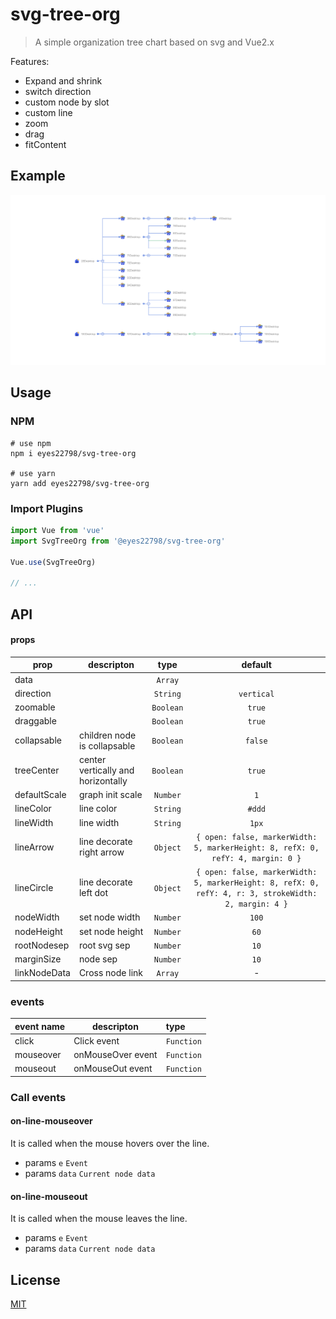 # svg-tree-org

> A simple organization tree chart based on svg and Vue2.x

Features:
+ Expand and shrink
+ switch direction
+ custom node by slot
+ custom line
+ zoom
+ drag
+ fitContent

## Example

  ![default](./screenshot.png)

## Usage

### NPM

```
# use npm
npm i eyes22798/svg-tree-org

# use yarn
yarn add eyes22798/svg-tree-org
```
### Import Plugins

``` js
import Vue from 'vue'
import SvgTreeOrg from '@eyes22798/svg-tree-org'

Vue.use(SvgTreeOrg)

// ...
```


## API

#### props

  prop              | descripton                              | type                   | default
  ------------------|-----------------------------------------|:----------------------:|:---------------------------------------------------------:
  data              |                                         | `Array`                |
  direction         |                                         | `String`               | `vertical`
  zoomable          |                                         | `Boolean`              | `true`
  draggable         |                                         | `Boolean`              | `true`
  collapsable       |  children node is collapsable           | `Boolean`              | `false`
  treeCenter        |  center vertically and horizontally     | `Boolean`              | `true`
  defaultScale      |  graph init scale                       | `Number`               | `1`
  lineColor         |  line color                             | `String`               | `#ddd`
  lineWidth         |  line width                             | `String`               | `1px`
  lineArrow         |  line decorate right arrow              | `Object`               | `{ open: false, markerWidth: 5, markerHeight: 8, refX: 0, refY: 4, margin: 0 }`
  lineCircle        |  line decorate left dot                 | `Object`               | `{ open: false, markerWidth: 5, markerHeight: 8, refX: 0, refY: 4, r: 3, strokeWidth: 2, margin: 4 }`
  nodeWidth         |  set node width                         | `Number`               |  `100`
  nodeHeight        |  set node height                        | `Number`               |  `60`
  rootNodesep       |  root svg sep                           | `Number`               |  `10`
  marginSize        |  node sep                               | `Number`               |  `10`
  linkNodeData      |  Cross node link                        | `Array`                |     -


### events

  event name        | descripton                              | type
  ------------------|-----------------------------------------|:----------------------
  click             |  Click event                            | `Function`
  mouseover         |  onMouseOver event                      | `Function`
  mouseout          |  onMouseOut event                       | `Function`

### Call events

#### on-line-mouseover
It is called when the mouse hovers over the line.

- params `e` `Event`
- params `data` `Current node data`

#### on-line-mouseout
It is called when the mouse leaves the line.

- params `e` `Event`
- params `data` `Current node data`

## License
[MIT](./LICENSE)
